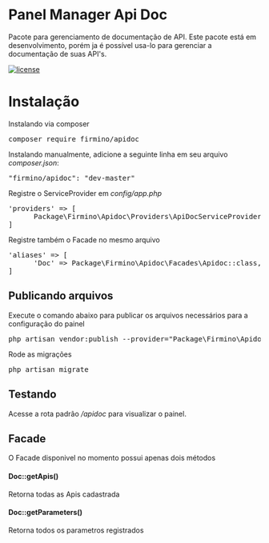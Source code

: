 # Panel Manager Api Doc
Pacote para gerenciamento de documentação de API.
Este pacote está em desenvolvimento, porém ja é possível usa-lo para gerenciar a documentação de suas API's.

[![license](https://img.shields.io/github/license/mashape/apistatus.svg)]()

# Instalação

Instalando via composer

<pre>composer require firmino/apidoc</pre>

Instalando manualmente, adicione a seguinte linha em seu arquivo <i>composer.json</i>:

<pre>"firmino/apidoc": "dev-master"</pre>

Registre o ServiceProvider em <i>config/app.php</i> 

<pre>
'providers' => [
      Package\Firmino\Apidoc\Providers\ApiDocServiceProvider::class,
]
</pre>

Registre também o Facade no mesmo arquivo 

<pre>
'aliases' => [
      'Doc' => Package\Firmino\Apidoc\Facades\Apidoc::class,
]
</pre>

## Publicando arquivos

Execute o comando abaixo para publicar os arquivos necessários para a configuração do painel

<pre>php artisan vendor:publish --provider="Package\Firmino\Apidoc\Providers\ApiDocServiceProvider"</pre>

Rode as migrações 

<pre>php artisan migrate</pre>

## Testando

Acesse a rota padrão <i>/apidoc</i> para visualizar o painel.

## Facade

O Facade disponivel no momento possui apenas dois métodos

#### Doc::getApis()
Retorna todas as Apis cadastrada

#### Doc::getParameters()
Retorna todos os parametros registrados





